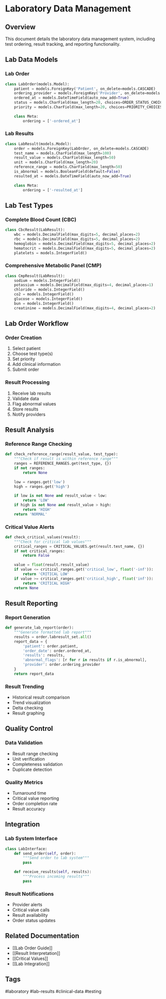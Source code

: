 # Laboratory Data Management

## Overview
This document details the laboratory data management system, including test ordering, result tracking, and reporting functionality.

## Lab Data Models

### Lab Order
```python
class LabOrder(models.Model):
    patient = models.ForeignKey('Patient', on_delete=models.CASCADE)
    ordering_provider = models.ForeignKey('Provider', on_delete=models.SET_NULL, null=True)
    ordered_at = models.DateTimeField(auto_now_add=True)
    status = models.CharField(max_length=20, choices=ORDER_STATUS_CHOICES)
    priority = models.CharField(max_length=20, choices=PRIORITY_CHOICES)
    
    class Meta:
        ordering = ['-ordered_at']
```

### Lab Results
```python
class LabResult(models.Model):
    order = models.ForeignKey(LabOrder, on_delete=models.CASCADE)
    test_name = models.CharField(max_length=100)
    result_value = models.CharField(max_length=50)
    unit = models.CharField(max_length=20)
    reference_range = models.CharField(max_length=50)
    is_abnormal = models.BooleanField(default=False)
    resulted_at = models.DateTimeField(auto_now_add=True)
    
    class Meta:
        ordering = ['-resulted_at']
```

## Lab Test Types

### Complete Blood Count (CBC)
```python
class CbcResult(LabResult):
    wbc = models.DecimalField(max_digits=5, decimal_places=2)
    rbc = models.DecimalField(max_digits=5, decimal_places=2)
    hemoglobin = models.DecimalField(max_digits=5, decimal_places=2)
    hematocrit = models.DecimalField(max_digits=5, decimal_places=2)
    platelets = models.IntegerField()
```

### Comprehensive Metabolic Panel (CMP)
```python
class CmpResult(LabResult):
    sodium = models.IntegerField()
    potassium = models.DecimalField(max_digits=4, decimal_places=1)
    chloride = models.IntegerField()
    co2 = models.IntegerField()
    glucose = models.IntegerField()
    bun = models.IntegerField()
    creatinine = models.DecimalField(max_digits=4, decimal_places=2)
```

## Lab Order Workflow

### Order Creation
1. Select patient
2. Choose test type(s)
3. Set priority
4. Add clinical information
5. Submit order

### Result Processing
1. Receive lab results
2. Validate data
3. Flag abnormal values
4. Store results
5. Notify providers

## Result Analysis

### Reference Range Checking
```python
def check_reference_range(result_value, test_type):
    """Check if result is within reference range"""
    ranges = REFERENCE_RANGES.get(test_type, {})
    if not ranges:
        return None
        
    low = ranges.get('low')
    high = ranges.get('high')
    
    if low is not None and result_value < low:
        return 'LOW'
    if high is not None and result_value > high:
        return 'HIGH'
    return 'NORMAL'
```

### Critical Value Alerts
```python
def check_critical_values(result):
    """Check for critical lab values"""
    critical_ranges = CRITICAL_VALUES.get(result.test_name, {})
    if not critical_ranges:
        return False
        
    value = float(result.result_value)
    if value <= critical_ranges.get('critical_low', float('-inf')):
        return 'CRITICAL LOW'
    if value >= critical_ranges.get('critical_high', float('inf')):
        return 'CRITICAL HIGH'
    return None
```

## Result Reporting

### Report Generation
```python
def generate_lab_report(order):
    """Generate formatted lab report"""
    results = order.labresult_set.all()
    report_data = {
        'patient': order.patient,
        'order_date': order.ordered_at,
        'results': results,
        'abnormal_flags': [r for r in results if r.is_abnormal],
        'provider': order.ordering_provider
    }
    return report_data
```

### Result Trending
- Historical result comparison
- Trend visualization
- Delta checking
- Result graphing

## Quality Control

### Data Validation
- Result range checking
- Unit verification
- Completeness validation
- Duplicate detection

### Quality Metrics
- Turnaround time
- Critical value reporting
- Order completion rate
- Result accuracy

## Integration

### Lab System Interface
```python
class LabInterface:
    def send_order(self, order):
        """Send order to lab system"""
        pass
        
    def receive_results(self, results):
        """Process incoming results"""
        pass
```

### Result Notifications
- Provider alerts
- Critical value calls
- Result availability
- Order status updates

## Related Documentation
- [[Lab Order Guide]]
- [[Result Interpretation]]
- [[Critical Values]]
- [[Lab Integration]]

## Tags
#laboratory #lab-results #clinical-data #testing 